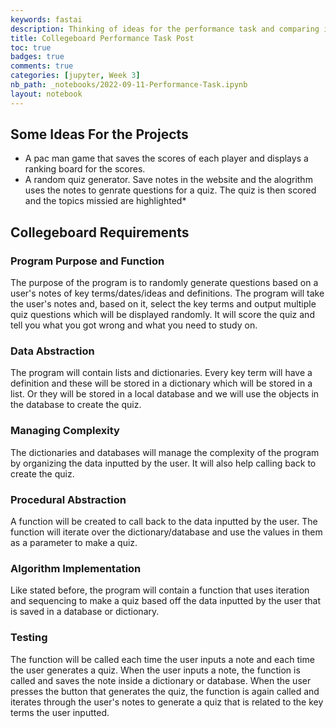 ```yaml
---
keywords: fastai
description: Thinking of ideas for the performance task and comparing it to the rubric.
title: Collegeboard Performance Task Post
toc: true 
badges: true
comments: true
categories: [jupyter, Week 3]
nb_path: _notebooks/2022-09-11-Performance-Task.ipynb
layout: notebook
---
```


<!--
#################################################
### THIS FILE WAS AUTOGENERATED! DO NOT EDIT! ###
#################################################
# file to edit: _notebooks/2022-09-11-Performance-Task.ipynb
-->

<div class="container" id="notebook-container">
        
<div class="cell border-box-sizing text_cell rendered"><div class="inner_cell">
<div class="text_cell_render border-box-sizing rendered_html">
<h2 id="Some-Ideas-For-the-Projects">Some Ideas For the Projects<a class="anchor-link" href="#Some-Ideas-For-the-Projects"> </a></h2><ul>
<li>A pac man game that saves the scores of each player and displays a ranking board for the scores.</li>
<li>A random quiz generator. Save notes in the website and the alogrithm uses the notes to genrate questions for a quiz. The quiz is then scored and the topics missied are highlighted*</li>
</ul>
<h2 id="Collegeboard-Requirements">Collegeboard Requirements<a class="anchor-link" href="#Collegeboard-Requirements"> </a></h2><h3 id="Program-Purpose-and-Function">Program Purpose and Function<a class="anchor-link" href="#Program-Purpose-and-Function"> </a></h3><p>The purpose of the program is to randomly generate questions based on a user's notes of key terms/dates/ideas and definitions. The program will take the user's notes and, based on it, select the key terms and output multiple quiz questions which will be displayed randomly. It will score the quiz and tell you what you got wrong and what you need to study on.</p>
<h3 id="Data-Abstraction">Data Abstraction<a class="anchor-link" href="#Data-Abstraction"> </a></h3><p>The program will contain lists and dictionaries. Every key term will have a definition and these will be stored in a dictionary which will be stored in a list. Or they will be stored in a local database and we will use the objects in the database to create the quiz.</p>
<h3 id="Managing-Complexity">Managing Complexity<a class="anchor-link" href="#Managing-Complexity"> </a></h3><p>The dictionaries and databases will manage the complexity of the program by organizing the data inputted by the user. It will also help calling back to create the quiz.</p>
<h3 id="Procedural-Abstraction">Procedural Abstraction<a class="anchor-link" href="#Procedural-Abstraction"> </a></h3><p>A function will be created to call back to the data inputted by the user. The function will iterate over the dictionary/database and use the values in them as a parameter to make a quiz.</p>
<h3 id="Algorithm-Implementation">Algorithm Implementation<a class="anchor-link" href="#Algorithm-Implementation"> </a></h3><p>Like stated before, the program will contain a function that uses iteration and sequencing to make a quiz based off the data inputted by the user that is saved in a database or dictionary.</p>
<h3 id="Testing">Testing<a class="anchor-link" href="#Testing"> </a></h3><p>The function will be called each time the user inputs a note and each time the user generates a quiz. When the user inputs a note, the function is called and saves the note inside a dictionary or database. When the user presses the button that generates the quiz, the function is again called and iterates through the user's notes to generate a quiz that is related to the key terms the user inputted.</p>

</div>
</div>
</div>
</div>
 


